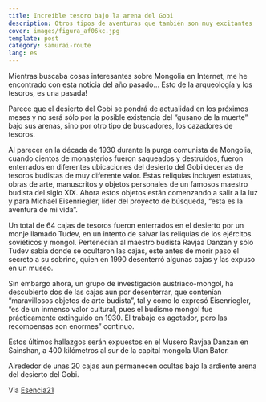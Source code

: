 ```yaml
---
title: Increíble tesoro bajo la arena del Gobi
description: Otros tipos de aventuras que también son muy excitantes
cover: images/figura_af06kc.jpg
template: post
category: samurai-route
lang: es
---
```


Mientras buscaba cosas interesantes sobre Mongolia en Internet, me he encontrado con esta noticia del año pasado… Esto de la arqueología y los tesoros, es una pasada!

Parece que el desierto del Gobi se pondrá de actualidad en los próximos meses y no será sólo por la posible existencia del “gusano de la muerte” bajo sus arenas, sino por otro tipo de buscadores, los cazadores de tesoros.

Al parecer en la década de 1930 durante la purga comunista de Mongolia, cuando cientos de monasterios fueron saqueados y destruidos, fueron enterrados en diferentes ubicaciones del desierto del Gobi decenas de tesoros budistas de muy diferente valor. Estas reliquias incluyen estatuas, obras de arte, manuscritos y objetos personales de un famosos maestro budista del siglo XIX. Ahora estos objetos están comenzando a salir a la luz y para Michael Eisenriegler, líder del proyecto de búsqueda, “esta es la aventura de mi vida”.

Un total de 64 cajas de tesoros fueron enterrados en el desierto por un monje llamado Tudev, en un intento de salvar las reliquias de los ejércitos soviéticos y mongol. Pertenecían al maestro budista Ravjaa Danzan y sólo Tudev sabía donde se ocultaron las cajas, este antes de morir paso el secreto a su sobrino, quien en 1990 desenterró algunas cajas y las expuso en un museo.

Sin embargo ahora, un grupo de investigación austriaco-mongol, ha descubierto dos de las cajas aun por desenterrar, que contenían “maravillosos objetos de arte budista”, tal y como lo expresó Eisenriegler, “es de un inmenso valor cultural, pues el budismo mongol fue prácticamente extinguido en 1930. El trabajo es agotador, pero las recompensas son enormes” continuo.

Estos últimos hallazgos serán expuestos en el Musero Ravjaa Danzan en Sainshan, a 400 kilómetros al sur de la capital mongola Ulan Bator.

Alrededor de unas 20 cajas aun permanecen ocultas bajo la ardiente arena del desierto del Gobi.

Via [Esencia21](http://esencia21.wordpress.com/2009/08/10/un-increible-tesoro-bajo-la-arena-del-desierto-del-gobi/)
